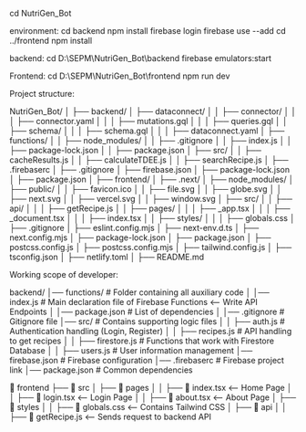 cd NutriGen_Bot

environment:
cd backend
npm install
firebase login
firebase use --add
cd ../frontend
npm install





backend:
cd D:\SEPM\NutriGen_Bot\backend
firebase emulators:start

Frontend:
cd D:\SEPM\NutriGen_Bot\frontend
npm run dev

Project structure:

NutriGen_Bot/
│
├── backend/
│   ├── dataconnect/
│   │   ├── connector/
│   │   │   ├── connector.yaml
│   │   │   ├── mutations.gql
│   │   │   ├── queries.gql
│   │   ├── schema/
│   │   │   ├── schema.gql
│   │   │   ├── dataconnect.yaml
│   ├── functions/
│   │   ├── node_modules/
│   │   ├── .gitignore
│   │   ├── index.js
│   │   ├── package-lock.json
│   │   ├── package.json
│   ├── src/
│   │   ├── cacheResults.js
│   │   ├── calculateTDEE.js
│   │   ├── searchRecipe.js
│   ├── .firebaserc
│   ├── .gitignore
│   ├── firebase.json
│   ├── package-lock.json
│   ├── package.json
│
├── frontend/
│   ├── .next/
│   ├── node_modules/
│   ├── public/
│   │   ├── favicon.ico
│   │   ├── file.svg
│   │   ├── globe.svg
│   │   ├── next.svg
│   │   ├── vercel.svg
│   │   ├── window.svg
│   ├── src/
│   │   ├── api/
│   │   │   ├── getRecipe.js
│   │   ├── pages/
│   │   │   ├── _app.tsx
│   │   │   ├── _document.tsx
│   │   │   ├── index.tsx
│   │   ├── styles/
│   │   │   ├── globals.css
│   ├── .gitignore
│   ├── eslint.config.mjs
│   ├── next-env.d.ts
│   ├── next.config.mjs
│   ├── package-lock.json
│   ├── package.json
│   ├── postcss.config.js
│   ├── postcss.config.mjs
│   ├── tailwind.config.js
│   ├── tsconfig.json
│   ├── netlify.toml
│   ├── README.md


Working scope of developer:

backend/
│── functions/                # Folder containing all auxiliary code
│   │── index.js              # Main declaration file of Firebase Functions <-- Write API Endpoints
│   │── package.json          # List of dependencies
│   │── .gitignore            # Gitignore file
│── src/                  # Contains supporting logic files
│   │   ├── auth.js           # Authentication handling (Login, Register)
│   │   ├── recipes.js        # API handling to get recipes
│   │   ├── firestore.js      # Functions that work with Firestore Database
│   │   ├── users.js          # User information management
│── firebase.json             # Firebase configuration
│── .firebaserc               # Firebase project link
│── package.json              # Common dependencies


📂 frontend
 ├── 📂 src
 │    ├── 📂 pages
 │    │    ├── 📄 index.tsx   <-- Home Page
 │    │    ├── 📄 login.tsx   <-- Login Page
 │    │    ├── 📄 about.tsx   <-- About Page
 │    ├── 📂 styles
 │    │    ├── 📄 globals.css  <-- Contains Tailwind CSS
 │    ├── 📂 api
 │    │    ├── 📄 getRecipe.js  <-- Sends request to backend API
